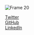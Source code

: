 
![Frame 20](https://github.com/APIDayDehradun/.github/assets/111020648/3d2b2700-e8d0-49fc-9b5d-fded89e07426)

  
[Twitter](https://www.x.com/APIDayDehradun/)
<br>
[GitHub](https://www.github.com/APIDayDehradun/)
<br>
[LinkedIn](https://www.linkedin.com/company/api-day-dehradun)
